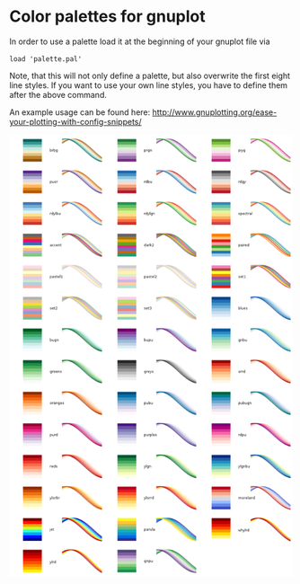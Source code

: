 Color palettes for gnuplot
==========================

In order to use a palette load it at the beginning of your gnuplot file via
```Gnuplot
load 'palette.pal'
```
Note, that this will not only define a palette, but also overwrite the first
eight line styles. If you want to use your own line styles, you have to define
them after the above command.

An example usage can be found here:
http://www.gnuplotting.org/ease-your-plotting-with-config-snippets/

![Image](overview.png)
